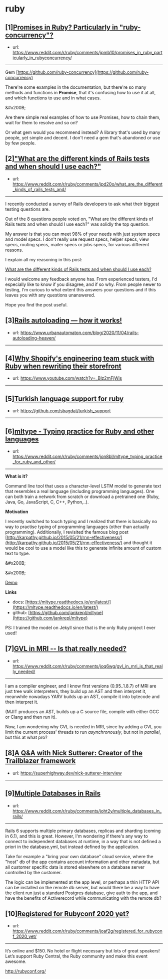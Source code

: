 # ruby
## [1][Promises in Ruby? Particularly in "ruby-concurrency"?](https://www.reddit.com/r/ruby/comments/jpmb10/promises_in_ruby_particularly_in_rubyconcurrency/)
- url: https://www.reddit.com/r/ruby/comments/jpmb10/promises_in_ruby_particularly_in_rubyconcurrency/
---
Gem [https://github.com/ruby-concurrency](https://github.com/ruby-concurrency)

There're some examples in the documentation, but there're so many methods and functions in **Promise**, that it's confusing how to use it at all, and which functions to use and in what cases.

&amp;#x200B;

Are there simple real examples of how to use Promises, how to chain them, wait for them to resolve and so on?

Or what gem would you recommend instead? A library that's used by many people, yet simple and decent. I don't need a gem that's abandoned or use by few people.
## [2]["What are the different kinds of Rails tests and when should I use each?"](https://www.reddit.com/r/ruby/comments/jpd20o/what_are_the_different_kinds_of_rails_tests_and/)
- url: https://www.reddit.com/r/ruby/comments/jpd20o/what_are_the_different_kinds_of_rails_tests_and/
---
I recently conducted a survey of Rails developers to ask what their biggest testing questions are.

Out of the 8 questions people voted on, "What are the different kinds of Rails tests and when should I use each?" was solidly the top question.

My answer is that you can meet 98% of your needs with just system specs and model specs. I don't really use request specs, helper specs, view specs, routing specs, mailer specs or jobs specs, for various different reasons.

I explain all my reasoning in this post:

[What are the different kinds of Rails tests and when should I use each?](https://www.codewithjason.com/different-kinds-rails-tests-use/)

I would welcome any feedback anyone has. From experienced testers, I'd especially like to know if you disagree, and if so why. From people newer to testing, I'm curious to what extent this answers your questions and if this leaves you with any questions unanswered.

Hope you find the post useful.
## [3][Rails autoloading — how it works!](https://www.reddit.com/r/ruby/comments/jpd7ya/rails_autoloading_how_it_works/)
- url: https://www.urbanautomaton.com/blog/2020/11/04/rails-autoloading-heaven/
---

## [4][Why Shopify's engineering team stuck with Ruby when rewriting their storefront](https://www.reddit.com/r/ruby/comments/jounah/why_shopifys_engineering_team_stuck_with_ruby/)
- url: https://www.youtube.com/watch?v=_Blz2mFjWis
---

## [5][Turkish language support for ruby](https://www.reddit.com/r/ruby/comments/jp1kno/turkish_language_support_for_ruby/)
- url: https://github.com/sbagdat/turkish_support
---

## [6][mltype - Typing practice for Ruby and other languages](https://www.reddit.com/r/ruby/comments/jon8bl/mltype_typing_practice_for_ruby_and_other/)
- url: https://www.reddit.com/r/ruby/comments/jon8bl/mltype_typing_practice_for_ruby_and_other/
---
**What is it?**

Command line tool that uses a character-level LSTM model to generate text that resembles a real language (including programming languages). One can both train a network from scratch or download a pretrained one (Ruby, Java, Go, JavaScript, C, C++, Python,..).

**Motivation**

I recently switched to touch typing and I realized that there is basically no way to practise typing of programming languages (other than actually programming). Additionally, I revisited the famous blog post [http://karpathy.github.io/2015/05/21/rnn-effectiveness/](http://karpathy.github.io/2015/05/21/rnn-effectiveness/) and thought it would be cool to use a model like this to generate infinite amount of custom text to type.

&amp;#x200B;

&amp;#x200B;

[Demo](https://i.redd.it/usz1sh7okgx51.gif)

**Links**

* docs: [https://mltype.readthedocs.io/en/latest/](https://mltype.readthedocs.io/en/latest/)
* github: [https://github.com/jankrepl/mltype](https://github.com/jankrepl/mltype)

PS: I trained the model on Jekyll since that is the only Ruby project I ever used!
## [7][GVL in MRI -- Is that really needed?](https://www.reddit.com/r/ruby/comments/joq6wg/gvl_in_mri_is_that_really_needed/)
- url: https://www.reddit.com/r/ruby/comments/joq6wg/gvl_in_mri_is_that_really_needed/
---
I am a compiler engineer, and I know first versions (0.95..1.8.7) of MRI are just tree walk interpreters, they build up an AST and then interpret it, meanwhile nowadays YARV builds up an AST, compile it into bytecode and then interpret it.

(MJIT produces an AST, builds up a C source file, compile with either GCC or Clang and then run it).

Now, I am wondering why GVL is needed in MRI, since by adding a GVL you limit the current process' threads to run *asynchronously*, but not in *parallel*, but this at what pro?
## [8][A Q&amp;A with Nick Sutterer: Creator of the Trailblazer framework](https://www.reddit.com/r/ruby/comments/johxuo/a_qa_with_nick_sutterer_creator_of_the/)
- url: https://superhighway.dev/nick-sutterer-interview
---

## [9][Multiple Databases in Rails](https://www.reddit.com/r/ruby/comments/joht2y/multiple_databases_in_rails/)
- url: https://www.reddit.com/r/ruby/comments/joht2y/multiple_databases_in_rails/
---
Rails 6 supports multiple primary databases, replicas and sharding (coming in 6.1), and this is great. However, I'm wondering if there's any way to connect to independent databases at runtime, in a way that is not defined a priori in the database.yml, but instead defined by the application.

Take for example a "bring your own database" cloud service, where the "host" db of the app contains account information and other metadata, but all customer specific data is stored elsewhere on a database server controlled by the customer.

The logic can be implemented at the app level, or perhaps a thin HTTP API can be installed on the remote db server, but would there be a way to have the client run just a standard Postgres database, give auth to the app, and have the benefits of Activerecord while communicating with the remote db?
## [10][Registered for Rubyconf 2020 yet?](https://www.reddit.com/r/ruby/comments/joaf2g/registered_for_rubyconf_2020_yet/)
- url: https://www.reddit.com/r/ruby/comments/joaf2g/registered_for_rubyconf_2020_yet/
---
It’s online and $150. No hotel or flight necessary but lots of great speakers! Let’s support Ruby Central, the Ruby community and make this event awesome.

http://rubyconf.org/
